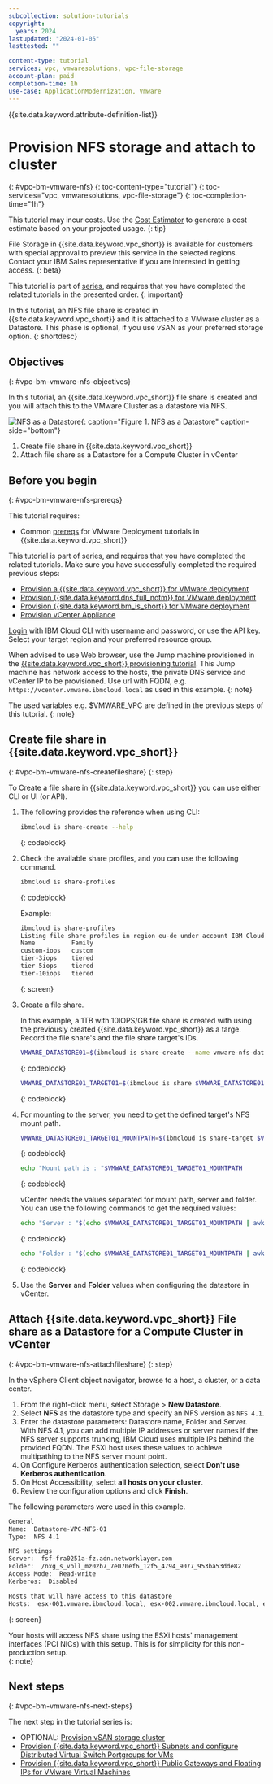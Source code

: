 ```yaml
---
subcollection: solution-tutorials
copyright:
  years: 2024
lastupdated: "2024-01-05"
lasttested: ""

content-type: tutorial
services: vpc, vmwaresolutions, vpc-file-storage
account-plan: paid
completion-time: 1h
use-case: ApplicationModernization, Vmware
---
```

{{site.data.keyword.attribute-definition-list}}

# Provision NFS storage and attach to cluster
{: #vpc-bm-vmware-nfs}
{: toc-content-type="tutorial"}
{: toc-services="vpc, vmwaresolutions, vpc-file-storage"}
{: toc-completion-time="1h"}

<!--##istutorial#-->
This tutorial may incur costs. Use the [Cost Estimator](/estimator) to generate a cost estimate based on your projected usage.
{: tip}

<!--#/istutorial#-->

File Storage in {{site.data.keyword.vpc_short}} is available for customers with special approval to preview this service in the selected regions. Contact your IBM Sales representative if you are interested in getting access.
{: beta}


This tutorial is part of [series](/docs/solution-tutorials?topic=solution-tutorials-vpc-bm-vmware#vpc-bm-vmware-objectives), and requires that you have completed the related tutorials in the presented order.
{: important}

In this tutorial, an NFS file share is created in {{site.data.keyword.vpc_short}} and it is attached to a VMware cluster as a Datastore. This phase is optional, if you use vSAN as your preferred storage option.
{: shortdesc}

## Objectives
{: #vpc-bm-vmware-nfs-objectives}

In this tutorial, an {{site.data.keyword.vpc_short}} file share is created and you will attach this to the VMware Cluster as a datastore via NFS.

![NFS as a Datastore](images/solution63-ryo-vmware-on-vpc/Self-Managed-Simple-20210813v1-VPC-nfs.svg "NFS as a Datastore"){: caption="Figure 1. NFS as a Datastore" caption-side="bottom"}

1. Create file share in {{site.data.keyword.vpc_short}}
2. Attach file share as a Datastore for a Compute Cluster in vCenter


## Before you begin
{: #vpc-bm-vmware-nfs-prereqs}

This tutorial requires:

* Common [prereqs](/docs/solution-tutorials?topic=solution-tutorials-vpc-bm-vmware#vpc-bm-vmware-prereqs) for VMware Deployment tutorials in {{site.data.keyword.vpc_short}}

This tutorial is part of series, and requires that you have completed the related tutorials. Make sure you have successfully completed the required previous steps:

* [Provision a {{site.data.keyword.vpc_short}} for VMware deployment](/docs/solution-tutorials?topic=solution-tutorials-vpc-bm-vmware-vpc#vpc-bm-vmware-vpc)
* [Provision {{site.data.keyword.dns_full_notm}} for VMware deployment](/docs/solution-tutorials?topic=solution-tutorials-vpc-bm-vmware-dns#vpc-bm-vmware-dns)
* [Provision {{site.data.keyword.bm_is_short}} for VMware deployment](/docs/solution-tutorials?topic=solution-tutorials-vpc-bm-vmware-bms#vpc-bm-vmware-bms)
* [Provision vCenter Appliance](/docs/solution-tutorials?topic=solution-tutorials-vpc-bm-vmware-vcenter#vpc-bm-vmware-vcenter)

[Login](/docs/cli?topic=cli-getting-started) with IBM Cloud CLI with username and password, or use the API key. Select your target region and your preferred resource group.

When advised to use Web browser, use the Jump machine provisioned in the [{{site.data.keyword.vpc_short}} provisioning tutorial](/docs/solution-tutorials?topic=solution-tutorials-vpc-bm-vmware-vpc#vpc-bm-vmware-vpc). This Jump machine has network access to the hosts, the private DNS service and vCenter IP to be provisioned. Use url with FQDN, e.g. `https://vcenter.vmware.ibmcloud.local` as used in this example.
{: note}

The used variables e.g. $VMWARE_VPC are defined in the previous steps of this tutorial.
{: note}

## Create file share in {{site.data.keyword.vpc_short}}
{: #vpc-bm-vmware-nfs-createfileshare}
{: step}

To Create a file share in {{site.data.keyword.vpc_short}} you can use either CLI or UI (or API). 

1. The following provides the reference when using CLI:

   ```sh
   ibmcloud is share-create --help
   ```
   {: codeblock}

1. Check the available share profiles, and you can use the following command.

   ```sh
   ibmcloud is share-profiles
   ```
   {: codeblock}

   Example:
   ```bash
   ibmcloud is share-profiles
   Listing file share profiles in region eu-de under account IBM Cloud Acc as user xxx@yyy.com...
   Name          Family   
   custom-iops   custom   
   tier-3iops    tiered   
   tier-5iops    tiered
   tier-10iops   tiered 
   ```
   {: screen}

2. Create a file share.

   In this example, a 1TB with 10IOPS/GB file share is created with using the previously created {{site.data.keyword.vpc_short}} as a targe. Record the file share's and the file share target's IDs.

   ```sh
   VMWARE_DATASTORE01=$(ibmcloud is share-create --name vmware-nfs-datastore-01 --zone eu-de-1 --profile tier-10iops --size 1000 --targets '[{"name": "vmware-cluster-01", "vpc": {"id": "'$VMWARE_VPC'"}}]' --output json | jq -r .id)
   ```
   {: codeblock}
   
   ```sh
   VMWARE_DATASTORE01_TARGET01=$(ibmcloud is share $VMWARE_DATASTORE01 --output json | jq -r .targets[0].id)
   ```
   {: codeblock}

3. For mounting to the server, you need to get the defined target's NFS mount path.

   ```sh
   VMWARE_DATASTORE01_TARGET01_MOUNTPATH=$(ibmcloud is share-target $VMWARE_DATASTORE01 $VMWARE_DATASTORE01_TARGET01 --output json | jq -r .mount_path)
   ```
   {: codeblock}
   
   ```sh
   echo "Mount path is : "$VMWARE_DATASTORE01_TARGET01_MOUNTPATH
   ```
   {: codeblock}

   vCenter needs the values separated for mount path, server and folder. You can use the following commands to get the required values:

   ```sh
   echo "Server : "$(echo $VMWARE_DATASTORE01_TARGET01_MOUNTPATH | awk -F: '{print $1}')
   ```
   {: codeblock}

   ```sh
   echo "Folder : "$(echo $VMWARE_DATASTORE01_TARGET01_MOUNTPATH | awk -F: '{print $2}')
   ```
   {: codeblock}

4. Use the **Server** and **Folder** values when configuring the datastore in vCenter.


## Attach {{site.data.keyword.vpc_short}} File share as a Datastore for a Compute Cluster in vCenter
{: #vpc-bm-vmware-nfs-attachfileshare}
{: step}

In the vSphere Client object navigator, browse to a host, a cluster, or a data center.

1. From the right-click menu, select Storage > **New Datastore**.
2. Select **NFS** as the datastore type and specify an NFS version as `NFS 4.1`.
3. Enter the datastore parameters: Datastore name, Folder and Server. With NFS 4.1, you can add multiple IP addresses or server names if the NFS server supports trunking, IBM Cloud uses multiple IPs behind the provided FQDN. The ESXi host uses these values to achieve multipathing to the NFS server mount point.
4. On Configure Kerberos authentication selection, select **Don't use Kerberos authentication**.
5. On Host Accessibility, select **all hosts on your cluster**.
6. Review the configuration options and click **Finish**.

The following parameters were used in this example.

```bash
General 
Name:  Datastore-VPC-NFS-01
Type:  NFS 4.1

NFS settings
Server:  fsf-fra0251a-fz.adn.networklayer.com
Folder:  /nxg_s_voll_mz02b7_7e070ef6_12f5_4794_9077_953ba53dde82
Access Mode:  Read-write
Kerberos:  Disabled

Hosts that will have access to this datastore
Hosts:  esx-001.vmware.ibmcloud.local, esx-002.vmware.ibmcloud.local, esx-003.vmware.ibmcloud.local 
```
{: screen}

Your hosts will access NFS share using the ESXi hosts' management interfaces (PCI NICs) with this setup. This is for simplicity for this non-production setup.  
{: note}

## Next steps
{: #vpc-bm-vmware-nfs-next-steps}

The next step in the tutorial series is:

* OPTIONAL: [Provision vSAN storage cluster](/docs/solution-tutorials?topic=solution-tutorials-vpc-bm-vmware-vsan#vpc-bm-vmware-vsan)
* [Provision {{site.data.keyword.vpc_short}} Subnets and configure Distributed Virtual Switch Portgroups for VMs](/docs/solution-tutorials?topic=solution-tutorials-vpc-bm-vmware-newvm#vpc-bm-vmware-newvm)
* [Provision {{site.data.keyword.vpc_short}} Public Gateways and Floating IPs for VMware Virtual Machines](/docs/solution-tutorials?topic=solution-tutorials-vpc-bm-vmware-pgwip#vpc-bm-vmware-pgwip)
